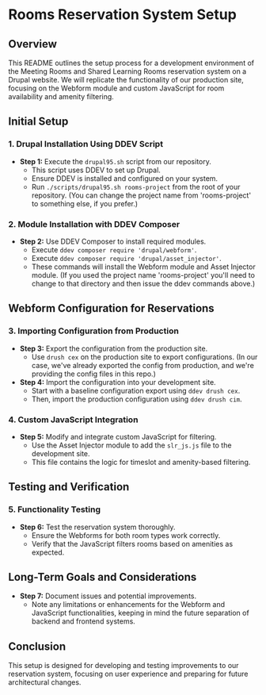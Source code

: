
# Rooms Reservation System Setup

## Overview
This README outlines the setup process for a development environment of the Meeting Rooms and Shared Learning Rooms reservation system on a Drupal website. We will replicate the functionality of our production site, focusing on the Webform module and custom JavaScript for room availability and amenity filtering.

## Initial Setup

### 1. Drupal Installation Using DDEV Script
- **Step 1:** Execute the `drupal95.sh` script from our repository.
  - This script uses DDEV to set up Drupal.
  - Ensure DDEV is installed and configured on your system.
  - Run `./scripts/drupal95.sh rooms-project` from the root of your repository. (You can change the project name from 'rooms-project' to something else, if you prefer.)

### 2. Module Installation with DDEV Composer
- **Step 2:** Use DDEV Composer to install required modules.
  - Execute `ddev composer require 'drupal/webform'`.
  - Execute `ddev composer require 'drupal/asset_injector'`.
  - These commands will install the Webform module and Asset Injector module. (If you used the project name 'rooms-project' you'll need to change to that directory and then issue the ddev commands above.)

## Webform Configuration for Reservations

### 3. Importing Configuration from Production
- **Step 3:** Export the configuration from the production site.
  - Use `drush cex` on the production site to export configurations. (In our case, we've already exported the config from production, and we're providing the config files in this repo.)
- **Step 4:** Import the configuration into your development site.
  - Start with a baseline configuration export using `ddev drush cex`.
  - Then, import the production configuration using `ddev drush cim`.

### 4. Custom JavaScript Integration
- **Step 5:** Modify and integrate custom JavaScript for filtering.
  - Use the Asset Injector module to add the `slr_js.js` file to the development site.
  - This file contains the logic for timeslot and amenity-based filtering.

## Testing and Verification

### 5. Functionality Testing
- **Step 6:** Test the reservation system thoroughly.
  - Ensure the Webforms for both room types work correctly.
  - Verify that the JavaScript filters rooms based on amenities as expected.

## Long-Term Goals and Considerations

- **Step 7:** Document issues and potential improvements.
  - Note any limitations or enhancements for the Webform and JavaScript functionalities, keeping in mind the future separation of backend and frontend systems.

## Conclusion
This setup is designed for developing and testing improvements to our reservation system, focusing on user experience and preparing for future architectural changes.
